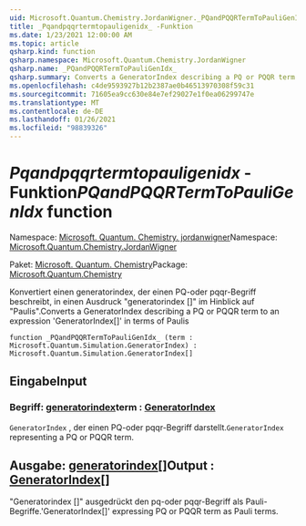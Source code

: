 ```yaml
---
uid: Microsoft.Quantum.Chemistry.JordanWigner._PQandPQQRTermToPauliGenIdx_
title: _Pqandpqqrtermtopauligenidx_ -Funktion
ms.date: 1/23/2021 12:00:00 AM
ms.topic: article
qsharp.kind: function
qsharp.namespace: Microsoft.Quantum.Chemistry.JordanWigner
qsharp.name: _PQandPQQRTermToPauliGenIdx_
qsharp.summary: Converts a GeneratorIndex describing a PQ or PQQR term to an expression 'GeneratorIndex[]' in terms of Paulis
ms.openlocfilehash: c4de9593927b12b2387ae0b46513970308f59c31
ms.sourcegitcommit: 71605ea9cc630e84e7ef29027e1f0ea06299747e
ms.translationtype: MT
ms.contentlocale: de-DE
ms.lasthandoff: 01/26/2021
ms.locfileid: "98839326"
---
```

# <a name="_pqandpqqrtermtopauligenidx_-function"></a><span data-ttu-id="f0990-102">_Pqandpqqrtermtopauligenidx_ -Funktion</span><span class="sxs-lookup"><span data-stu-id="f0990-102">_PQandPQQRTermToPauliGenIdx_ function</span></span>

<span data-ttu-id="f0990-103">Namespace: [Microsoft. Quantum. Chemistry. jordanwigner](xref:Microsoft.Quantum.Chemistry.JordanWigner)</span><span class="sxs-lookup"><span data-stu-id="f0990-103">Namespace: [Microsoft.Quantum.Chemistry.JordanWigner](xref:Microsoft.Quantum.Chemistry.JordanWigner)</span></span>

<span data-ttu-id="f0990-104">Paket: [Microsoft. Quantum. Chemistry](https://nuget.org/packages/Microsoft.Quantum.Chemistry)</span><span class="sxs-lookup"><span data-stu-id="f0990-104">Package: [Microsoft.Quantum.Chemistry](https://nuget.org/packages/Microsoft.Quantum.Chemistry)</span></span>


<span data-ttu-id="f0990-105">Konvertiert einen generatorindex, der einen PQ-oder pqqr-Begriff beschreibt, in einen Ausdruck "generatorindex []" im Hinblick auf "Paulis".</span><span class="sxs-lookup"><span data-stu-id="f0990-105">Converts a GeneratorIndex describing a PQ or PQQR term to an expression 'GeneratorIndex[]' in terms of Paulis</span></span>

```qsharp
function _PQandPQQRTermToPauliGenIdx_ (term : Microsoft.Quantum.Simulation.GeneratorIndex) : Microsoft.Quantum.Simulation.GeneratorIndex[]
```


## <a name="input"></a><span data-ttu-id="f0990-106">Eingabe</span><span class="sxs-lookup"><span data-stu-id="f0990-106">Input</span></span>

### <a name="term--generatorindex"></a><span data-ttu-id="f0990-107">Begriff: [generatorindex](xref:Microsoft.Quantum.Simulation.GeneratorIndex)</span><span class="sxs-lookup"><span data-stu-id="f0990-107">term : [GeneratorIndex](xref:Microsoft.Quantum.Simulation.GeneratorIndex)</span></span>

<span data-ttu-id="f0990-108">`GeneratorIndex` , der einen PQ-oder pqqr-Begriff darstellt.</span><span class="sxs-lookup"><span data-stu-id="f0990-108">`GeneratorIndex` representing a PQ or PQQR term.</span></span>



## <a name="output--generatorindex"></a><span data-ttu-id="f0990-109">Ausgabe: [generatorindex](xref:Microsoft.Quantum.Simulation.GeneratorIndex)[]</span><span class="sxs-lookup"><span data-stu-id="f0990-109">Output : [GeneratorIndex](xref:Microsoft.Quantum.Simulation.GeneratorIndex)[]</span></span>

<span data-ttu-id="f0990-110">"Generatorindex []" ausgedrückt den pq-oder pqqr-Begriff als Pauli-Begriffe.</span><span class="sxs-lookup"><span data-stu-id="f0990-110">'GeneratorIndex[]' expressing PQ or PQQR term as Pauli terms.</span></span>